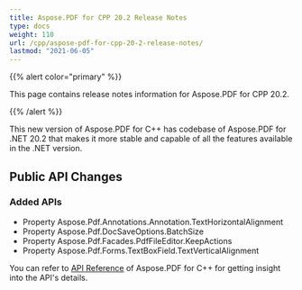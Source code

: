 ```yaml
---
title: Aspose.PDF for CPP 20.2 Release Notes
type: docs
weight: 110
url: /cpp/aspose-pdf-for-cpp-20-2-release-notes/
lastmod: "2021-06-05"
---
```


{{% alert color="primary" %}}

This page contains release notes information for Aspose.PDF for CPP 20.2.

{{% /alert %}}

This new version of Aspose.PDF for C++ has codebase of Aspose.PDF for .NET 20.2 that makes it more stable and capable of all the features available in the .NET version.
## **Public API Changes**
### **Added APIs**
- Property Aspose.Pdf.Annotations.Annotation.TextHorizontalAlignment
- Property Aspose.Pdf.DocSaveOptions.BatchSize           
- Property Aspose.Pdf.Facades.PdfFileEditor.KeepActions   
- Property Aspose.Pdf.Forms.TextBoxField.TextVerticalAlignment

You can refer to [API Reference](https://reference.aspose.com/pdf/cpp) of Aspose.PDF for C++ for getting insight into the API's details.
